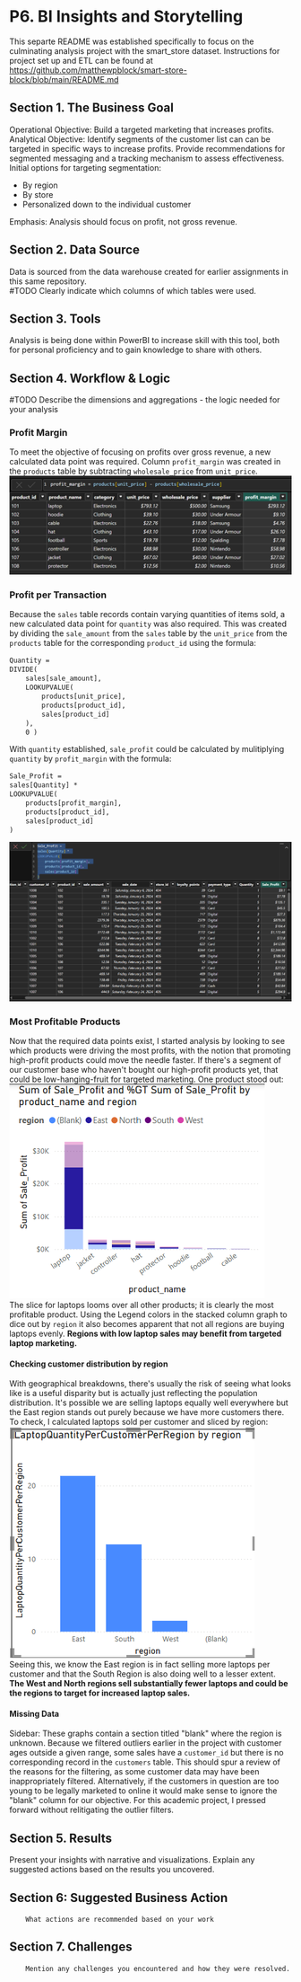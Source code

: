 # P6. BI Insights and Storytelling
This separte README was established specifically to focus on the culminating analysis project with the smart_store dataset. Instructions for project set up and ETL can be found at https://github.com/matthewpblock/smart-store-block/blob/main/README.md

## Section 1. The Business Goal
Operational Objective: Build a targeted marketing that increases profits.  
Analytical Objective: Identify segments of the customer list can can be targeted in specific ways to increase profits. Provide recommendations for segmented messaging and a tracking mechanism to assess effectiveness.  
Initial options for targeting segmentation:
- By region
- By store
- Personalized down to the individual customer  

Emphasis: Analysis should focus on profit, not gross revenue.

## Section 2. Data Source
Data is sourced from the data warehouse created for earlier assignments in this same repository.  
#TODO        Clearly indicate which columns of which tables were used.

## Section 3. Tools
Analysis is being done within PowerBI to increase skill with this tool, both for personal proficiency and to gain knowledge to share with others.

## Section 4. Workflow & Logic
#TODO Describe the dimensions and aggregations - the logic needed for your analysis
### Profit Margin
To meet the objective of focusing on profits over gross revenue, a new calculated data point was required. Column `profit_margin` was created in the `products` table by subtracting `wholesale_price` from `unit_price`.  
![Adding new profit_margin column](p6_images/profit_margin.png)
### Profit per Transaction
Because the `sales` table records contain varying quantities of items sold, a new calculated data point for `quantity` was also required. This was created by dividing the `sale_amount` from the `sales` table by the `unit_price` from the `products` table for the corresponding `product_id` using the formula:  
```
Quantity = 
DIVIDE(
    sales[sale_amount], 
    LOOKUPVALUE(
        products[unit_price], 
        products[product_id], 
        sales[product_id]
    ), 
    0 )
```  
With `quantity` established, `sale_profit` could be calculated by mulitiplying `quantity` by `profit_margin` with the formula:  
```
Sale_Profit = 
sales[Quantity] * 
LOOKUPVALUE(
    products[profit_margin], 
    products[product_id], 
    sales[product_id]
)
```
![Adding new quantity and sale_profit columns](p6_images/sale_profit.png)
### Most Profitable Products
Now that the required data points exist, I started analysis by looking to see which products were driving the most profits, with the notion that promoting high-profit products could move the needle faster. If there's a segment of our customer base who haven't bought our high-profit products yet, that could be low-hanging-fruit for targeted marketing. One product stood out:  
![Most Profitable Products](p6_images/laptop_profits.png)  
The slice for laptops looms over all other products; it is clearly the most profitable product. Using the Legend colors in the stacked column graph to dice out by `region` it also becomes apparent that not all regions are buying laptops evenly.
    **Regions with low laptop sales may benefit from targeted laptop marketing.**

#### Checking customer distribution by region
With geographical breakdowns, there's usually the risk of seeing what looks like is a useful disparity but is actually just reflecting the population distribution. It's possible we are selling laptops equally well everywhere but the East region stands out purely because we have more customers there. To check, I calculated laptops sold per customer and sliced by region:  
![Laptops per Customer per Region](p6_images/laptops_per_customer.png)  
Seeing this, we know the East region is in fact selling more laptops per customer and that the South Region is also doing well to a lesser extent.  
    **The West and North regions sell substantially fewer laptops and could be the regions to target for increased laptop sales.**

#### Missing Data
Sidebar: These graphs contain a section titled "blank" where the region is unknown. Because we filtered outliers earlier in the project with customer ages outside a given range, some sales have a `customer_id` but there is no corresponding record in the `customers` table. This should spur a review of the reasons for the filtering, as some customer data may have been inappropriately filtered. Alternatively, if the customers in question are too young to be legally marketed to online it would make sense to ignore the "blank" column for our objective. For this academic project, I pressed forward without relitigating the outlier filters.



## Section 5. Results
Present your insights with narrative and visualizations.
Explain any suggested actions based on the results you uncovered.

## Section 6: Suggested Business Action 
        What actions are recommended based on your work

## Section 7. Challenges
        Mention any challenges you encountered and how they were resolved.
